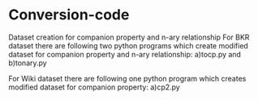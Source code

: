 # Conversion-code
Dataset creation for companion property and n-ary relationship
For BKR dataset there are following two python programs which create modified dataset for companion property and n-ary relationship:
a)tocp.py and 
b)tonary.py

For Wiki dataset there are following one python program which creates modified dataset for companion property:
a)cp2.py
